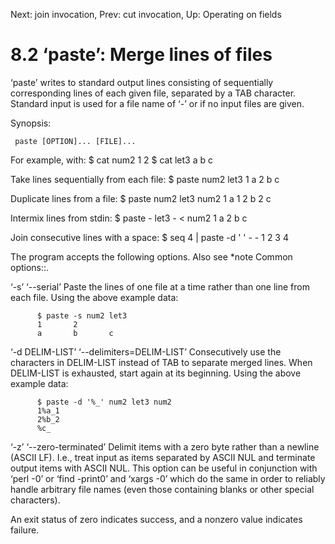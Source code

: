 Next: join invocation,  Prev: cut invocation,  Up: Operating on fields

8.2 ‘paste’: Merge lines of files
=================================

‘paste’ writes to standard output lines consisting of sequentially
corresponding lines of each given file, separated by a TAB character.
Standard input is used for a file name of ‘-’ or if no input files are
given.

   Synopsis:

     paste [OPTION]... [FILE]...

   For example, with:
     $ cat num2
     1
     2
     $ cat let3
     a
     b
     c

   Take lines sequentially from each file:
     $ paste num2 let3
     1       a
     2       b
             c

   Duplicate lines from a file:
     $ paste num2 let3 num2
     1       a      1
     2       b      2
             c

   Intermix lines from stdin:
     $ paste - let3 - < num2
     1       a      2
             b
             c

   Join consecutive lines with a space:
     $ seq 4 | paste -d ' ' - -
     1 2
     3 4

   The program accepts the following options.  Also see *note Common
options::.

‘-s’
‘--serial’
     Paste the lines of one file at a time rather than one line from
     each file.  Using the above example data:

          $ paste -s num2 let3
          1       2
          a       b       c

‘-d DELIM-LIST’
‘--delimiters=DELIM-LIST’
     Consecutively use the characters in DELIM-LIST instead of TAB to
     separate merged lines.  When DELIM-LIST is exhausted, start again
     at its beginning.  Using the above example data:

          $ paste -d '%_' num2 let3 num2
          1%a_1
          2%b_2
          %c_

‘-z’
‘--zero-terminated’
     Delimit items with a zero byte rather than a newline (ASCII LF).
     I.e., treat input as items separated by ASCII NUL and terminate
     output items with ASCII NUL. This option can be useful in
     conjunction with ‘perl -0’ or ‘find -print0’ and ‘xargs -0’ which
     do the same in order to reliably handle arbitrary file names (even
     those containing blanks or other special characters).

   An exit status of zero indicates success, and a nonzero value
indicates failure.

